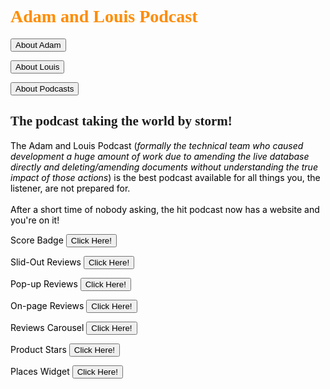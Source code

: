 <html lang="en">
<head>
    <meta charset="UTF-8">
    <style>
        h1   {color: darkorange;}
        p    {color: black;}
    </style>
</head>
<body>
<h1 style="font-family:verdana;">Adam and Louis Podcast</h1>


<form action="http://localhost:63342/Project%20Alpha/web/Podcast/About_adam.html?_ijt=3jn6mrlomcsoopnarmjibst9gn">
    <input type="submit" value="About Adam" />
</form>
<form action="http://google.com">
    <button type="submit">About Louis</button>
</form>
<form action="http://google.com">
    <button type="submit">About Podcasts</button>
</form>

<h2 style="font-family:Comic sans MS;">The podcast taking the world by storm!</h2>
<p>The Adam and Louis Podcast (<em>formally the technical team who caused development a huge amount of work due to amending the live database directly and deleting/amending documents without understanding the true impact of those actions</em>) is the best podcast available for all things you, the listener, are not prepared for.
    <br /><br /> After a short time of nobody asking, the hit podcast now has a website and you're on it!</p>

<form action="score_badge.html">
    <p>Score Badge    <button type="submit">Click Here!</button></p>
</form>
<form action="http://localhost:63342/Project%20Alpha/web/Podcast/Slide-out_reviews.html?_ijt=rumbmndcql47sikat5io5ibb3o">
    <p>Slid-Out Reviews    <button type="submit">Click Here!</button></p>
</form>
<form action="http://localhost:63342/Project%20Alpha/web/Podcast/Pop-up_reviews.html?_ijt=rumbmndcql47sikat5io5ibb3o">
    <p>Pop-up Reviews    <button type="submit">Click Here!</button></p>
</form>
<form action="http://localhost:63342/Project%20Alpha/web/Podcast/On-page_reviews.html?_ijt=8cn871f3s53i850mb9qc8k3nn">
    <p>On-page Reviews    <button type="submit">Click Here!</button></p>
</form>
<form action="http://localhost:63342/Project%20Alpha/web/Podcast/Reviews_carousel.html?_ijt=rumbmndcql47sikat5io5ibb3o">
    <p>Reviews Carousel    <button type="submit">Click Here!</button></p>
</form>
<form action="http://localhost:63342/Project%20Alpha/web/Podcast/Product_stars.html?_ijt=rumbmndcql47sikat5io5ibb3o">
    <p>Product Stars    <button type="submit">Click Here!</button></p>
</form>
<form action="http://localhost:63342/Project%20Alpha/web/Podcast/Places_widget.html?_ijt=rumbmndcql47sikat5io5ibb3o">
    <p>Places Widget    <button type="submit">Click Here!</button></p>
</form>
</body>
</html>
